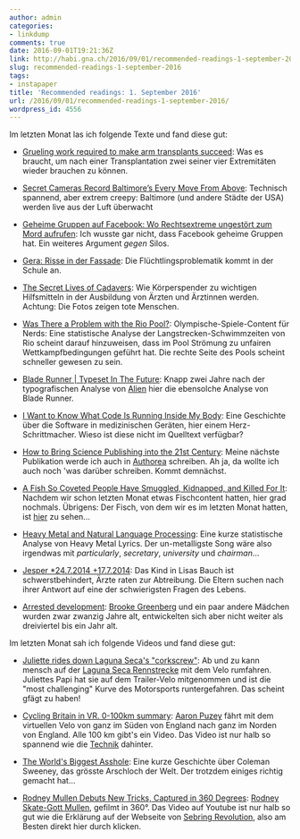 ```yaml
---
author: admin
categories:
- linkdump
comments: true
date: 2016-09-01T19:21:36Z
link: http://habi.gna.ch/2016/09/01/recommended-readings-1-september-2016/
slug: recommended-readings-1-september-2016
tags:
- instapaper
title: 'Recommended readings: 1. September 2016'
url: /2016/09/01/recommended-readings-1-september-2016/
wordpress_id: 4556
---
```


Im letzten Monat las ich folgende Texte und fand diese gut:





  * [Grueling work required to make arm transplants succeed](https://www.statnews.com/2016/08/23/double-arm-transplant/): Was es braucht, um nach einer Transplantation zwei seiner vier Extremitäten wieder brauchen zu können.


  * [Secret Cameras Record Baltimore’s Every Move From Above](https://www.bloomberg.com/features/2016-baltimore-secret-surveillance/): Technisch spannend, aber extrem creepy: Baltimore (und andere Städte der USA) werden live aus der Luft überwacht


  * [Geheime Gruppen auf Facebook: Wo Rechtsextreme ungestört zum Mord aufrufen](http://www.tagesspiegel.de/themen/reportage/geheime-gruppen-auf-facebook-wo-rechtsextreme-ungestoert-zum-mord-aufrufen/14008436.html): Ich wusste gar nicht, dass Facebook geheime Gruppen hat. Ein weiteres Argument _gegen_ Silos.


  * [Gera: Risse in der Fassade](http://www.zeit.de/zeit-magazin/2016/32/fluechtlingskrise-fluechtlinge-thueringen-gymnasium-gera-theater): Die Flüchtlingsproblematik kommt in der Schule an.


  * [The Secret Lives of Cadavers](http://news.nationalgeographic.com/2016/07/body-donation-cadavers-anatomy-medical-education/): Wie Körperspender zu wichtigen Hilfsmitteln in der Ausbildung von Ärzten und Ärztinnen werden. Achtung: Die Fotos zeigen tote Menschen.


  * [Was There a Problem with the Rio Pool?](https://swimswam.com/problem-rio-pool/): Olympische-Spiele-Content für Nerds: Eine statistische Analyse der Langstrecken-Schwimmzeiten von Rio scheint darauf hinzuweisen, dass im Pool Strömung zu unfairen Wettkampfbedingungen geführt hat. Die rechte Seite des Pools scheint schneller gewesen zu sein.


  * [Blade Runner | Typeset In The Future](https://typesetinthefuture.com/2016/06/19/bladerunner/): Knapp zwei Jahre nach der typografischen Analyse von [Alien](https://typesetinthefuture.com/2014/12/01/alien/) hier die ebensolche Analyse von Blade Runner.


  * [I Want to Know What Code Is Running Inside My Body](https://www.wired.com/2016/02/i-want-to-know-what-code-is-running-inside-my-body/): Eine Geschichte über die Software in medizinischen Geräten, hier einem Herz-Schrittmacher. Wieso ist diese nicht im Quelltext verfügbar?


  * [How to Bring Science Publishing into the 21st Century](http://blogs.scientificamerican.com/guest-blog/how-to-bring-science-publishing-into-the-21st-century/): Meine nächste Publikation werde ich auch in [Authorea](https://www.authorea.com) schreiben. Ah ja, da wollte ich auch noch 'was darüber schreiben. Kommt demnächst. 


  * [A Fish So Coveted People Have Smuggled, Kidnapped, and Killed For It](https://blog.longreads.com/2016/07/18/a-fish-so-coveted-people-have-smuggled-kidnapped-and-killed-for-it/): Nachdem wir schon letzten Monat etwas Fischcontent hatten, hier grad nochmals. Übrigens: Der Fisch, von dem wir es im letzten Monat hatten, ist [hier](https://vimeo.com/179027348) zu sehen...


  * [Heavy Metal and Natural Language Processing](http://www.degeneratestate.org/posts/2016/Apr/20/heavy-metal-and-natural-language-processing-part-1/): Eine kurze statistische Analyse von Heavy Metal Lyrics. Der un-metalligste Song wäre also irgendwas mit _particularly_, _secretary_, _university_ und _chairman_...


  * [Jesper *24.7.2014 +17.7.2014](http://www.zeit.de/2016/29/schwangerschaft-baby-herzfehler-behinderung-praenataldiagnostik): Das Kind in Lisas Bauch ist schwerstbehindert, Ärzte raten zur Abtreibung. Die Eltern suchen nach ihrer Antwort auf eine der schwierigsten Fragen des Lebens.


  * [Arrested development](http://mosaicscience.com/story/arrested-development): [Brooke Greenberg](https://en.wikipedia.org/wiki/Brooke_Greenberg) und ein paar andere Mädchen wurden zwar zwanzig Jahre alt, entwickelten sich aber nicht weiter als dreiviertel bis ein Jahr alt. 



Im letzten Monat sah ich folgende Videos und fand diese gut:



  * [Juliette rides down Laguna Seca's "corkscrew"](https://www.youtube.com/watch?v=dcpKNwVKoks): Ab und zu kann mensch auf der [Laguna Seca Rennstrecke](https://en.wikipedia.org/wiki/Mazda_Raceway_Laguna_Seca) mit dem Velo rumfahren. Juliettes Papi hat sie auf dem Trailer-Velo mitgenommen und ist die "most challenging" Kurve des Motorsports runtergefahren. Das scheint gfägt zu haben!


  * [Cycling Britain in VR. 0-100km summary](https://www.youtube.com/watch?v=s1YSjD49JiM&list=PLCpNd0axt1Sf-4dt9W0B17p1_nKITfNfT&index=1): [Aaron Puzey](https://cyclevr.com/home/) fährt mit dem virtuellen Velo von ganz im Süden von England nach ganz im Norden von England. Alle 100 km gibt's ein Video. Das Video ist nur halb so spannend wie die [Technik](https://cyclevr.com/development/) dahinter.


  * [The World's Biggest Asshole](https://www.youtube.com/watch?v=TeVLxcekEsw): Eine kurze Geschichte über Coleman Sweeney, das grösste Arschloch der Welt. Der trotzdem einiges richtig gemacht hat...


  * [Rodney Mullen Debuts New Tricks, Captured in 360 Degrees](https://www.youtube.com/watch?v=-3tDvMG87Ro): [Rodney Skate-Gott Mullen](https://en.wikipedia.org/wiki/Rodney_Mullen), gefilmt in 360°. Das Video auf Youtube ist nur halb so gut wie die Erklärung auf der Webseite von [Sebring Revolution](http://sebringrevolution.com/rodneymullen), also am Besten direkt hier durch klicken.


